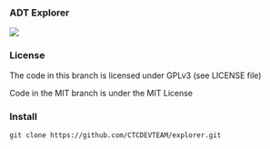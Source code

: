### ADT Explorer
  <img src="http://explorer.thealadin.org/images/screenshot.png">
  
### License
  The code in this branch is licensed under GPLv3 (see LICENSE file)

  Code in the MIT branch is under the MIT License

### Install 
    git clone https://github.com/CTCDEVTEAM/explorer.git
    
    
